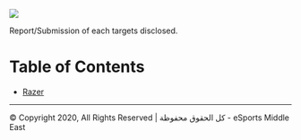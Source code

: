 ![](https://i.imgur.com/mTfb44T.jpg)

Report/Submission of each targets disclosed.

Table of Contents
=======================

* [Razer](https://github.com/ESME-Security/researchWriteup/tree/master/Razer)
---


© Copyright 2020, All Rights Reserved | كل الحقوق محفوظة - eSports Middle East
